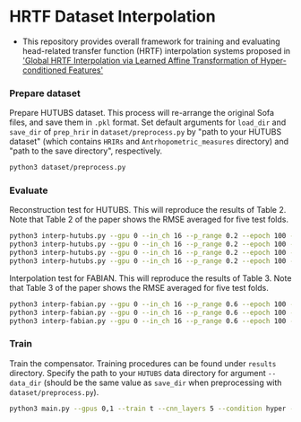 # HRTF Dataset Interpolation

- This repository provides overall framework for training and evaluating head-related transfer function (HRTF) interpolation systems proposed in ['Global HRTF Interpolation via Learned Affine Transformation of Hyper-conditioned Features'](https://arxiv.org/abs/)


### Prepare dataset

Prepare HUTUBS dataset. This process will re-arrange the original Sofa files, and save them in `.pkl` format. Set default arguments for `load_dir` and `save_dir` of `prep_hrir` in `dataset/preprocess.py` by "path to your HUTUBS dataset" (which contains `HRIRs` and `Antrhopometric_measures` directory) and "path to the save directory", respectively.

```bash
python3 dataset/preprocess.py
```

### Evaluate

Reconstruction test for HUTUBS. This will reproduce the results of Table 2. Note that Table 2 of the paper shows the RMSE averaged for five test folds.

```bash
python3 interp-hutubs.py --gpu 0 --in_ch 16 --p_range 0.2 --epoch 100 --step 1485                  --test_fold 3  # Table 2, 'All'
python3 interp-hutubs.py --gpu 0 --in_ch 16 --p_range 0.2 --epoch 100 --step 1485 --x_constraint 0 --test_fold 3  # Table 2, 'Fro'
python3 interp-hutubs.py --gpu 0 --in_ch 16 --p_range 0.2 --epoch 100 --step 1485 --y_constraint 0 --test_fold 3  # Table 2, 'Med'
python3 interp-hutubs.py --gpu 0 --in_ch 16 --p_range 0.2 --epoch 100 --step 1485 --z_constraint 0 --test_fold 3  # Table 2, 'Hor'
```

Interpolation test for FABIAN. This will reproduce the results of Table 3. Note that Table 3 of the paper shows the RMSE averaged for five test folds.

```bash
python3 interp-fabian.py --gpu 0 --in_ch 16 --p_range 0.6 --epoch 100 --step 1485                  --test_fold 5  # Table 3, Ours, 'All'
python3 interp-fabian.py --gpu 0 --in_ch 16 --p_range 0.6 --epoch 100 --step 1485 --y_constraint 0 --test_fold 5  # Table 3, Ours, 'Med'
python3 interp-fabian.py --gpu 0 --in_ch 16 --p_range 0.6 --epoch 100 --step 1485 --scale_factor 6 --test_fold 5  # Table 3, Ours (x1/6), 'All'
```

### Train

Train the compensator. Training procedures can be found under `results` directory. Specify the path to your `HUTUBS` data directory for argument `--data_dir` (should be the same value as `save_dir` when preprocessing with `dataset/preprocess.py`).

```bash
python3 main.py --gpus 0,1 --train t --cnn_layers 5 --condition hyper --in_ch 16 --p_range 0.2 --test_fold 5 --data_dir $path_to_data_dir
```
